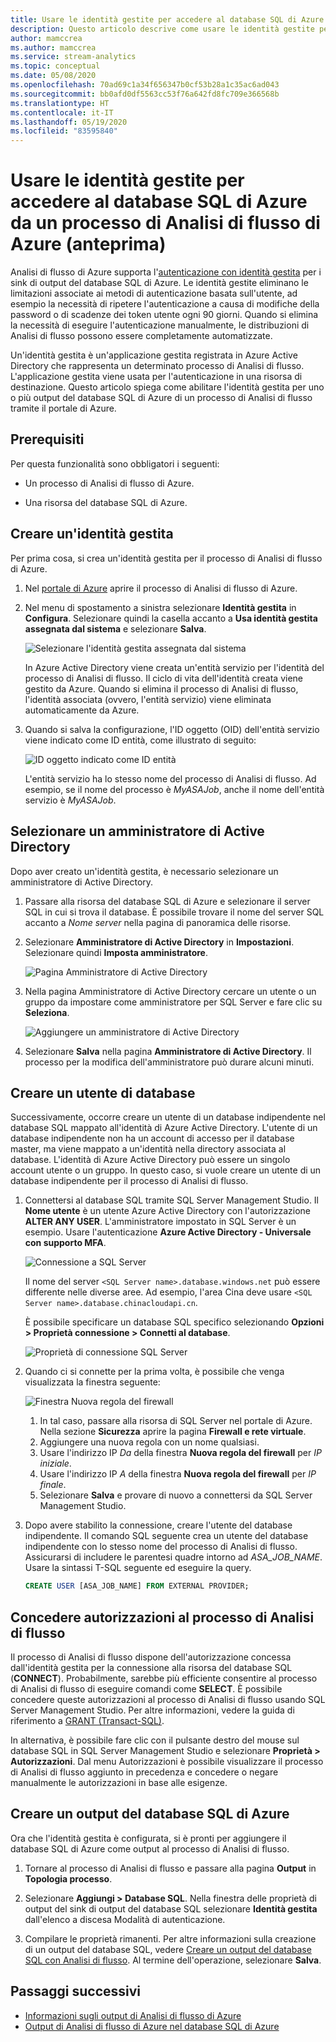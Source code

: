 ```yaml
---
title: Usare le identità gestite per accedere al database SQL di Azure - Analisi di flusso di Azure
description: Questo articolo descrive come usare le identità gestite per autenticare il processo di Analisi di flusso di Azure nell'output del database SQL di Azure.
author: mamccrea
ms.author: mamccrea
ms.service: stream-analytics
ms.topic: conceptual
ms.date: 05/08/2020
ms.openlocfilehash: 70ad69c1a34f656347b0cf53b28a1c35ac6ad043
ms.sourcegitcommit: bb0afd0df5563cc53f76a642fd8fc709e366568b
ms.translationtype: HT
ms.contentlocale: it-IT
ms.lasthandoff: 05/19/2020
ms.locfileid: "83595840"
---
```

# <a name="use-managed-identities-to-access-azure-sql-database-from-an-azure-stream-analytics-job-preview"></a>Usare le identità gestite per accedere al database SQL di Azure da un processo di Analisi di flusso di Azure (anteprima)

Analisi di flusso di Azure supporta l'[autenticazione con identità gestita](../active-directory/managed-identities-azure-resources/overview.md) per i sink di output del database SQL di Azure. Le identità gestite eliminano le limitazioni associate ai metodi di autenticazione basata sull'utente, ad esempio la necessità di ripetere l'autenticazione a causa di modifiche della password o di scadenze dei token utente ogni 90 giorni. Quando si elimina la necessità di eseguire l'autenticazione manualmente, le distribuzioni di Analisi di flusso possono essere completamente automatizzate.

Un'identità gestita è un'applicazione gestita registrata in Azure Active Directory che rappresenta un determinato processo di Analisi di flusso. L'applicazione gestita viene usata per l'autenticazione in una risorsa di destinazione. Questo articolo spiega come abilitare l'identità gestita per uno o più output del database SQL di Azure di un processo di Analisi di flusso tramite il portale di Azure.

## <a name="prerequisites"></a>Prerequisiti

Per questa funzionalità sono obbligatori i seguenti:

- Un processo di Analisi di flusso di Azure.

- Una risorsa del database SQL di Azure.

## <a name="create-a-managed-identity"></a>Creare un'identità gestita

Per prima cosa, si crea un'identità gestita per il processo di Analisi di flusso di Azure.

1. Nel [portale di Azure](https://portal.azure.com) aprire il processo di Analisi di flusso di Azure.

1. Nel menu di spostamento a sinistra selezionare **Identità gestita** in **Configura**. Selezionare quindi la casella accanto a **Usa identità gestita assegnata dal sistema** e selezionare **Salva**.

   ![Selezionare l'identità gestita assegnata dal sistema](./media/sql-db-output-managed-identity/system-assigned-managed-identity.png)


   In Azure Active Directory viene creata un'entità servizio per l'identità del processo di Analisi di flusso. Il ciclo di vita dell'identità creata viene gestito da Azure. Quando si elimina il processo di Analisi di flusso, l'identità associata (ovvero, l'entità servizio) viene eliminata automaticamente da Azure. 

1. Quando si salva la configurazione, l'ID oggetto (OID) dell'entità servizio viene indicato come ID entità, come illustrato di seguito: 

   ![ID oggetto indicato come ID entità](./media/sql-db-output-managed-identity/principal-id.png)

   L'entità servizio ha lo stesso nome del processo di Analisi di flusso. Ad esempio, se il nome del processo è *MyASAJob*, anche il nome dell'entità servizio è *MyASAJob*.

## <a name="select-an-active-directory-admin"></a>Selezionare un amministratore di Active Directory

Dopo aver creato un'identità gestita, è necessario selezionare un amministratore di Active Directory.

1. Passare alla risorsa del database SQL di Azure e selezionare il server SQL in cui si trova il database. È possibile trovare il nome del server SQL accanto a *Nome server* nella pagina di panoramica delle risorse. 

1. Selezionare **Amministratore di Active Directory** in **Impostazioni**. Selezionare quindi **Imposta amministratore**. 

   ![Pagina Amministratore di Active Directory](./media/sql-db-output-managed-identity/active-directory-admin-page.png)
 
1. Nella pagina Amministratore di Active Directory cercare un utente o un gruppo da impostare come amministratore per SQL Server e fare clic su **Seleziona**.  

   ![Aggiungere un amministratore di Active Directory](./media/sql-db-output-managed-identity/add-admin.png)

1. Selezionare **Salva** nella pagina **Amministratore di Active Directory**. Il processo per la modifica dell'amministratore può durare alcuni minuti.  

## <a name="create-a-database-user"></a>Creare un utente di database

Successivamente, occorre creare un utente di un database indipendente nel database SQL mappato all'identità di Azure Active Directory. L'utente di un database indipendente non ha un account di accesso per il database master, ma viene mappato a un'identità nella directory associata al database. L'identità di Azure Active Directory può essere un singolo account utente o un gruppo. In questo caso, si vuole creare un utente di un database indipendente per il processo di Analisi di flusso. 

1. Connettersi al database SQL tramite SQL Server Management Studio. Il **Nome utente** è un utente Azure Active Directory con l'autorizzazione **ALTER ANY USER**. L'amministratore impostato in SQL Server è un esempio. Usare l'autenticazione **Azure Active Directory - Universale con supporto MFA**. 

   ![Connessione a SQL Server](./media/sql-db-output-managed-identity/connect-sql-server.png)

   Il nome del server `<SQL Server name>.database.windows.net` può essere differente nelle diverse aree. Ad esempio, l'area Cina deve usare `<SQL Server name>.database.chinacloudapi.cn`.
 
   È possibile specificare un database SQL specifico selezionando **Opzioni > Proprietà connessione > Connetti al database**.  

   ![Proprietà di connessione SQL Server](./media/sql-db-output-managed-identity/sql-server-connection-properties.png)

1. Quando ci si connette per la prima volta, è possibile che venga visualizzata la finestra seguente:

   ![Finestra Nuova regola del firewall](./media/sql-db-output-managed-identity/new-firewall-rule.png)

   1. In tal caso, passare alla risorsa di SQL Server nel portale di Azure. Nella sezione **Sicurezza** aprire la pagina **Firewall e rete virtuale**. 
   1. Aggiungere una nuova regola con un nome qualsiasi.
   1. Usare l'indirizzo IP *Da* della finestra **Nuova regola del firewall** per *IP iniziale*.
   1. Usare l'indirizzo IP *A* della finestra **Nuova regola del firewall** per *IP finale*. 
   1. Selezionare **Salva** e provare di nuovo a connettersi da SQL Server Management Studio. 

1. Dopo avere stabilito la connessione, creare l'utente del database indipendente. Il comando SQL seguente crea un utente del database indipendente con lo stesso nome del processo di Analisi di flusso. Assicurarsi di includere le parentesi quadre intorno ad *ASA_JOB_NAME*. Usare la sintassi T-SQL seguente ed eseguire la query. 

   ```sql
   CREATE USER [ASA_JOB_NAME] FROM EXTERNAL PROVIDER; 
   ```

## <a name="grant-stream-analytics-job-permissions"></a>Concedere autorizzazioni al processo di Analisi di flusso

Il processo di Analisi di flusso dispone dell'autorizzazione concessa dall'identità gestita per la connessione alla risorsa del database SQL (**CONNECT**). Probabilmente, sarebbe più efficiente consentire al processo di Analisi di flusso di eseguire comandi come **SELECT**. È possibile concedere queste autorizzazioni al processo di Analisi di flusso usando SQL Server Management Studio. Per altre informazioni, vedere la guida di riferimento a [GRANT (Transact-SQL)](https://docs.microsoft.com/sql/t-sql/statements/grant-transact-sql?view=sql-server-ver15).

In alternativa, è possibile fare clic con il pulsante destro del mouse sul database SQL in SQL Server Management Studio e selezionare **Proprietà > Autorizzazioni**. Dal menu Autorizzazioni è possibile visualizzare il processo di Analisi di flusso aggiunto in precedenza e concedere o negare manualmente le autorizzazioni in base alle esigenze.

## <a name="create-an-azure-sql-database-output"></a>Creare un output del database SQL di Azure

Ora che l'identità gestita è configurata, si è pronti per aggiungere il database SQL di Azure come output al processo di Analisi di flusso.

1. Tornare al processo di Analisi di flusso e passare alla pagina **Output** in **Topologia processo**. 

1. Selezionare **Aggiungi > Database SQL**. Nella finestra delle proprietà di output del sink di output del database SQL selezionare **Identità gestita** dall'elenco a discesa Modalità di autenticazione.

1. Compilare le proprietà rimanenti. Per altre informazioni sulla creazione di un output del database SQL, vedere [Creare un output del database SQL con Analisi di flusso](stream-analytics-define-outputs.md#sql-database). Al termine dell'operazione, selezionare **Salva**. 

## <a name="next-steps"></a>Passaggi successivi

* [Informazioni sugli output di Analisi di flusso di Azure](stream-analytics-define-outputs.md)
* [Output di Analisi di flusso di Azure nel database SQL di Azure](stream-analytics-sql-output-perf.md)
